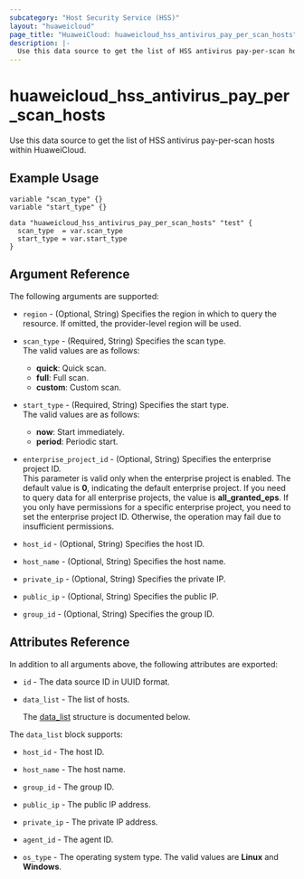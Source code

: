 ```yaml
---
subcategory: "Host Security Service (HSS)"
layout: "huaweicloud"
page_title: "HuaweiCloud: huaweicloud_hss_antivirus_pay_per_scan_hosts"
description: |-
  Use this data source to get the list of HSS antivirus pay-per-scan hosts within HuaweiCloud.
---
```


# huaweicloud_hss_antivirus_pay_per_scan_hosts

Use this data source to get the list of HSS antivirus pay-per-scan hosts within HuaweiCloud.

## Example Usage

```hcl
variable "scan_type" {}
variable "start_type" {}

data "huaweicloud_hss_antivirus_pay_per_scan_hosts" "test" {
  scan_type  = var.scan_type
  start_type = var.start_type
}
```

## Argument Reference

The following arguments are supported:

* `region` - (Optional, String) Specifies the region in which to query the resource.
  If omitted, the provider-level region will be used.

* `scan_type` - (Required, String) Specifies the scan type.  
  The valid values are as follows:
  + **quick**: Quick scan.
  + **full**: Full scan.
  + **custom**: Custom scan.

* `start_type` - (Required, String) Specifies the start type.  
  The valid values are as follows:
  + **now**: Start immediately.
  + **period**: Periodic start.

* `enterprise_project_id` - (Optional, String) Specifies the enterprise project ID.  
  This parameter is valid only when the enterprise project is enabled.
  The default value is **0**, indicating the default enterprise project.
  If you need to query data for all enterprise projects, the value is **all_granted_eps**.
  If you only have permissions for a specific enterprise project, you need to set the enterprise project ID. Otherwise,
  the operation may fail due to insufficient permissions.

* `host_id` - (Optional, String) Specifies the host ID.

* `host_name` - (Optional, String) Specifies the host name.

* `private_ip` - (Optional, String) Specifies the private IP.

* `public_ip` - (Optional, String) Specifies the public IP.

* `group_id` - (Optional, String) Specifies the group ID.

## Attributes Reference

In addition to all arguments above, the following attributes are exported:

* `id` - The data source ID in UUID format.

* `data_list` - The list of hosts.

  The [data_list](#data_list_struct) structure is documented below.

<a name="data_list_struct"></a>
The `data_list` block supports:

* `host_id` - The host ID.

* `host_name` - The host name.

* `group_id` - The group ID.

* `public_ip` - The public IP address.

* `private_ip` - The private IP address.

* `agent_id` - The agent ID.

* `os_type` - The operating system type. The valid values are **Linux** and **Windows**.

